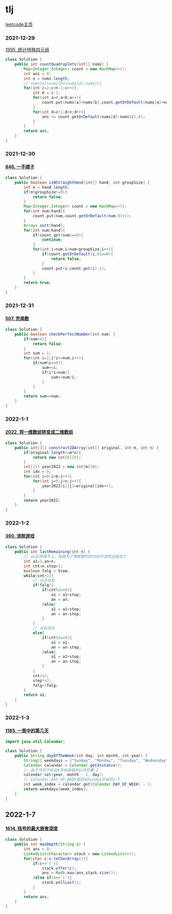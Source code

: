 # tlj

[leetcode主页](https://leetcode-cn.com/u/lechrond/)

### 2021-12-29

[1995. 统计特殊四元组](https://leetcode-cn.com/problems/count-special-quadruplets/)

```java
class Solution {
    public int countQuadruplets(int[] nums) {
        Map<Integer,Integer> count = new HashMap<>();
        int ans = 0;
        int n = nums.length;
        // nums[a]+nums[b]=nums[d]-nums[c]
        for(int c=2;c<n-1;c++){
            int b = c-1;
            for(int a=0;a<b;a++){                
                count.put(nums[a]+nums[b],count.getOrDefault(nums[a]+nums[b],0)+1);
            }
            for(int d=c+1;d<n;d++){
                ans += count.getOrDefault(nums[d]-nums[c],0);
            }
        }
        return ans;
    }
}
```

### 2021-12-30

#### [846. 一手顺子](https://leetcode-cn.com/problems/hand-of-straights/)

```java
class Solution {
    public boolean isNStraightHand(int[] hand, int groupSize) {
        int n = hand.length;
        if(n%groupSize!=0){
            return false;
        }
        Map<Integer,Integer> count = new HashMap<>();
        for(int num:hand){
            count.put(num,count.getOrDefault(num,0)+1);
        }
        Arrays.sort(hand);
        for(int num:hand){
            if(count.get(num)==0){
                continue;
            }
            for(int i=num;i<num+groupSize;i++){
                if(count.getOrDefault(i,0)==0){
                    return false;
                }
                count.put(i,count.get(i)-1);
            }
        }
        return true;
    }
}
```

### 2021-12-31

#### [507. 完美数](https://leetcode-cn.com/problems/perfect-number/)

```java
class Solution {
    public boolean checkPerfectNumber(int num) {
        if(num<4){
            return false;
        }
        int sum = 1;
        for(int i=2;i*i<=num;i++){
            if(num%i==0){
                sum+=i;
                if(i*i<num){
                    sum+=num/i;
                }
            }
        }
        return sum==num;
    }
}
```

### 2022-1-1

#### [2022. 将一维数组转变成二维数组](https://leetcode-cn.com/problems/convert-1d-array-into-2d-array/)

```java
class Solution {
    public int[][] construct2DArray(int[] original, int m, int n) {
        if(original.length!=m*n){
            return new int[0][0];
        }
        int[][] year2022 = new int[m][n];
        int idx = 0;
        for(int i=0;i<m;i++){
            for(int j=0;j<n;j++){
                year2022[i][j]=original[idx++];
            }
        }
        return year2022;
    }
}
```

### 2022-1-2

#### [390. 消除游戏](https://leetcode-cn.com/problems/elimination-game/)

```java
class Solution {
    public int lastRemaining(int n) {
        // an实际用不上，但是为了等差数列的代码可读性还是加了
        int a1=1,an=n;
        int cnt=n,step=1;
        boolean falg = true;
        while(cnt>1){
            // 从左往右
            if(falg){
                if(cnt%2==0){
                    a1 = a1+step;
                    an = an;
                }else{
                    a1 = a1+step;
                    an = an-step;
                }
            }
            // 从右往左
            else{
                if(cnt%2==0){
                    a1 = a1;
                    an = an-step;
                }else{
                    a1 = a1+step;
                    an = an-step;
                }
            }
            cnt/=2;
            step*=2;
            falg=!falg;
        }
        return a1;
    }
}
```

### 2022-1-3

#### [1185. 一周中的第几天](https://leetcode-cn.com/problems/day-of-the-week/)

```java
import java.util.Calendar;

class Solution {
    public String dayOfTheWeek(int day, int month, int year) {
        String[] weekdays = {"Sunday", "Monday", "Tuesday", "Wednesday", "Thursday", "Friday", "Saturday"};
        Calendar calendar = Calendar.getInstance();
        // 由于月份下标从0开始赋值所以月份要-1
        calendar.set(year, month - 1, day);
        // Calendar.DAY_OF_WEEK返回从Sunday开始的1-7
        int week_index = calendar.get(Calendar.DAY_OF_WEEK) - 1;
        return weekdays[week_index];
    }
}
```

## 2022-1-7

#### [1614. 括号的最大嵌套深度](https://leetcode-cn.com/problems/maximum-nesting-depth-of-the-parentheses/)

```java
class Solution {
    public int maxDepth(String s) {
        int ans = 0;
        LinkedList<Character> stack = new LinkedList<>();
        for(char c:s.toCharArray()){
            if(c=='('){
                stack.offer(c);
                ans = Math.max(ans,stack.size());
            }else if(c==')'){
                stack.pollLast();
            }
        }
        return ans;
    }
}
```

